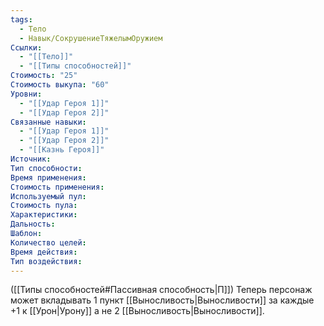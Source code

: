 ```yaml
---
tags:
  - Тело
  - Навык/СокрушениеТяжелымОружием
Ссылки:
  - "[[Тело]]"
  - "[[Типы способностей]]"
Стоимость: "25"
Стоимость выкупа: "60"
Уровни:
  - "[[Удар Героя 1]]"
  - "[[Удар Героя 2]]"
Связанные навыки:
  - "[[Удар Героя 1]]"
  - "[[Удар Героя 2]]"
  - "[[Казнь Героя]]"
Источник:
Тип способности:
Время применения:
Стоимость применения:
Используемый пул:
Стоимость пула:
Характеристики:
Дальность:
Шаблон:
Количество целей:
Время действия:
Тип воздействия:
---
```

([[Типы способностей#Пассивная способность|П]]) Теперь персонаж может вкладывать 1 пункт [[Выносливость|Выносливости]] за каждые +1 к [[Урон|Урону]] а не 2 [[Выносливость|Выносливости]]. 